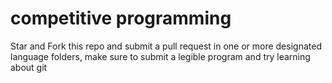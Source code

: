 # competitive programming
Star and Fork this repo and submit a pull request in one or more designated language folders, make sure to submit a legible program and try learning about git
